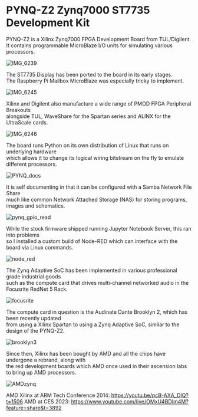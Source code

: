 # PYNQ-Z2 Zynq7000 ST7735 Development Kit

PYNQ-Z2 is a Xilinx Zynq7000 FPGA Development Board from TUL/Digilent. \
It contains programmable MicroBlaze I/O units for simulating various processors.

![IMG_6239](https://github.com/TheMindVirus/macropad/blob/archive/sketches/SeesawST7735/pynq/IMG_6239.jpg)

The ST7735 Display has been ported to the board in its early stages. \
The Raspberry Pi Mailbox MicroBlaze was especially tricky to implement.

![IMG_6245](https://github.com/TheMindVirus/macropad/blob/archive/sketches/SeesawST7735/pynq/IMG_6245.jpg)

Xilinx and Digilent also manufacture a wide range of PMOD FPGA Peripheral Breakouts \
alongside TUL, WaveShare for the Spartan series and ALINX for the UltraScale cards.

![IMG_6246](https://github.com/TheMindVirus/macropad/blob/archive/sketches/SeesawST7735/pynq/IMG_6246.jpg)

The board runs Python on its own distribution of Linux that runs on underlying hardware \
which allows it to change its logical wiring bitstream on the fly to emulate different processors.

![PYNQ_docs](https://github.com/TheMindVirus/macropad/blob/archive/sketches/SeesawST7735/pynq/pynq_docs.png)

It is self documenting in that it can be configured with a Samba Network File Share \
much like common Network Attached Storage (NAS) for storing programs, images and schematics.

![pynq_gpio_read](https://github.com/TheMindVirus/macropad/blob/archive/sketches/SeesawST7735/pynq/pynq_gpio_read.png)

While the stock firmware shipped running Jupyter Notebook Server, this ran into problems \
so I installed a custom build of Node-RED which can interface with the board via Linux commands.

![node_red](https://github.com/TheMindVirus/macropad/blob/archive/sketches/SeesawST7735/pynq/node_red.png)

The Zynq Adaptive SoC has been implemented in various professional grade industrial goods \
such as the compute card that drives multi-channel networked audio in the Focusrite RedNet 5 Rack.

![focusrite](https://github.com/TheMindVirus/macropad/blob/archive/sketches/SeesawST7735/pynq/focusrite.png)

The compute card in question is the Audinate Dante Brooklyn 2, which has been recently updated \
from using a Xilinx Spartan to using a Zynq Adaptive SoC, similar to the design of the PYNQ-Z2.

![brooklyn3](https://github.com/TheMindVirus/macropad/blob/archive/sketches/SeesawST7735/pynq/brooklyn3.png)

Since then, Xilinx has been bought by AMD and all the chips have undergone a rebrand, along with \
the red development boards which AMD once used in their ascension labs to bring up AMD processors.

![AMDzynq](https://github.com/TheMindVirus/macropad/blob/archive/sketches/SeesawST7735/pynq/AMDzynq.png)

AMD Xilinx at ARM Tech Conference 2014: https://youtu.be/pcB-AXA_DIQ?t=1506
AMD at CES 2023: https://www.youtube.com/live/OMxU4BDIm4M?feature=share&t=3892
